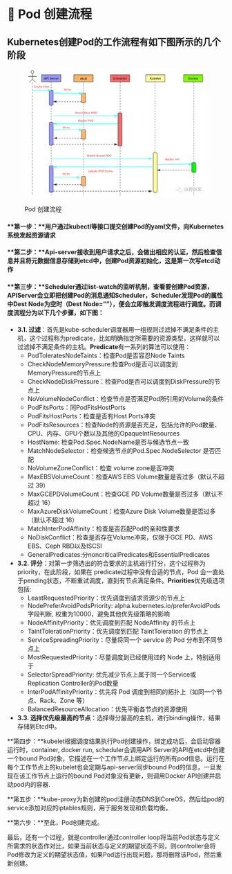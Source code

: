 # 🍊 Pod 创建流程

## Kubernetes创建Pod的工作流程有如下图所示的几个阶段

<figure><img src="../.gitbook/assets/modb_20211122_ad82b0b6-4b7f-11ec-a639-fa163eb4f6be.png" alt=""><figcaption><p>Pod 创建流程</p></figcaption></figure>

#### **第一步：**用户通过kubectl等接口提交创建Pod的yaml文件，向Kubernetes系统发起资源请求

#### **第二步：**Api-server接收到用户请求之后，会做出相应的认证，然后检查信息并且将元数据信息存储到etcd中，创建Pod资源初始化，这是第一次写etcd动作

#### **第三步：**Scheduler通过list-watch的监听机制，查看要创建Pod资源，APIServer会立即把创建Pod的消息通知Scheduler，Scheduler发现Pod的属性中Dest Node为空时（Dest Node=””），便会立即触发调度流程进行调度。而调度流程分为以下几个步骤，如下图：

* **3.1. 过滤**：首先是kube-scheduler调度器用一组规则过滤掉不满足条件的主机，这个过程称为predicate，比如明确指定所需要的资源类型，这样就可以过滤掉不满足条件的主机。**Predicate**有一系列的算法可以使用：
  * PodToleratesNodeTaints：检查Pod是否容忍Node Taints
  * CheckNodeMemoryPressure:检查Pod是否可以调度到MemoryPressure的节点上
  * CheckNodeDiskPressure：检查Pod是否可以调度到DiskPressure的节点上
  * NoVolumeNodeConflict：检查节点是否满足Pod所引用的Volume的条件
  * PodFitsPorts：同PodFitsHostPorts
  * PodFitsHostPorts：检查是否有Host Ports冲突
  * PodFitsResources：检查Node的资源是否充足，包括允许的Pod数量、CPU、内存、GPU个数以及其他的OpaqueIntResources
  * HostName: 检查Pod.Spec.NodeName是否与候选节点一致
  * MatchNodeSelector：检查候选节点的Pod.Spec.NodeSelector 是否匹配
  * NoVolumeZoneConflict：检查 volume zone是否冲突
  * MaxEBSVolumeCount：检查AWS EBS Volume数量是否过多（默认不超过 39）
  * MaxGCEPDVolumeCount：检查GCE PD Volume数量是否过多（默认不超过 16）
  * MaxAzureDiskVolumeCount：检查Azure Disk Volume数量是否过多（默认不超过 16）
  * MatchInterPodAffinity：检查是否匹配Pod的亲和性要求
  * NoDiskConflict：检查是否存在Volume冲突，仅限于GCE PD、AWS EBS、Ceph RBD以及ISCSI
  * GeneralPredicates:分noncriticalPredicates和EssentialPredicates
* **3.2. 评分**：对第一步筛选出的符合要求的主机进行打分，这个过程称为 priority，在此阶段，如果在 predicate过程中没有合适的节点，Pod 会一直处于pending状态，不断重试调度，直到有节点满足条件。**Priorities**优先级选项包括:&#x20;
  * LeastRequestedPriority：优先调度到请求资源少的节点上
  * NodePreferAvoidPodsPriority: alpha.kubernetes.io/preferAvoidPods 字段判断, 权重为10000，避免其他优先级策略的影响
  * NodeAffinityPriority：优先调度到匹配 NodeAffinity 的节点上
  * TaintTolerationPriority：优先调度到匹配 TaintToleration 的节点上
  * ServiceSpreadingPriority：尽量将同一个 service 的 Pod 分布到不同节点上
  * MostRequestedPriority：尽量调度到已经使用过的 Node 上，特别适用于
  * SelectorSpreadPriority: 优先减少节点上属于同一个Service或Replication Controller的Pod数量
  * InterPodAffinityPriority：优先将 Pod 调度到相同的拓扑上（如同一个节点、Rack、Zone 等）
  * BalancedResourceAllocation：优先平衡各节点的资源使用
* **3.3. 选择优先级最高的节点**：选择得分最高的主机，进行binding操作，结果存储到Etcd中。

**第四步：**kubelet根据调度结果执行Pod创建操作，绑定成功后，会启动容器运行时，container, docker run, scheduler会调用API Server的API在etcd中创建一个bound Pod对象，它描述在一个工作节点上绑定运行的所有pod信息。运行在每个工作节点上的kubelet也会定期与api-server同步bound Pod的信息，一旦发现在该工作节点上运行的bound Pod对象没有更新，则调用Docker API创建并启动pod内的容器.

**第五步：**kube-proxy为新创建的pod注册动态DNS到CoreOS，然后给pod的service添加对应的iptables规则，用于服务发现和负载均衡。

**第六步：**至此，Pod创建完成。

最后，还有一个过程，就是controller通过controller loop将当前Pod状态与定义所需求的状态作对比，如果当前状态与定义的期望状态不同，则controller会将Pod修改为定义的期望状态值，如果Pod运行出现问题，那将删除该Pod，然后重新创建。

